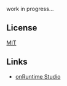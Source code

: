 work in progress...

## License
[MIT](LICENSE)

## Links

* [onRuntime Studio](https://onruntime.com)